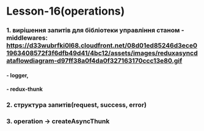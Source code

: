 # Lesson-16(operations)

### 1. вирішення запитів для бібліотеки управління станом - middlewares: https://d33wubrfki0l68.cloudfront.net/08d01ed85246d3ece01963408572f3f6dfb49d41/4bc12/assets/images/reduxasyncdataflowdiagram-d97ff38a0f4da0f327163170ccc13e80.gif

#### - logger,

#### - redux-thunk

### 2. структура запитів(request, success, error)

### 3. operation -> createAsyncThunk
